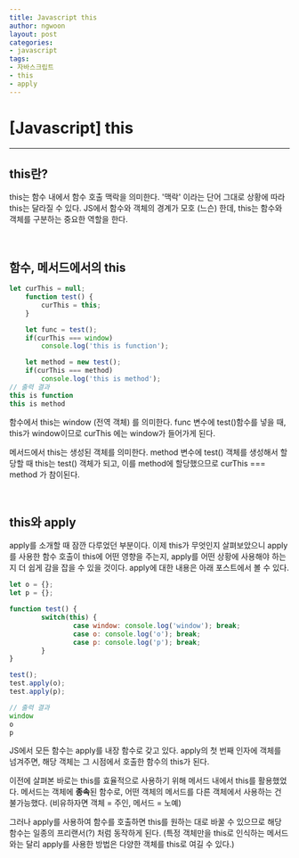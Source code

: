 ```yaml
---
title: Javascript this
author: ngwoon
layout: post
categories:
- javascript
tags:
- 자바스크립트
- this
- apply
---
```


# [Javascript] this
- - -

## this란?
this는 함수 내에서 함수 호출 맥락을 의미한다. '맥락' 이라는 단어 그대로 상황에 따라 this는 달라질 수 있다. JS에서 함수와 객체의 경계가 모호 (느슨) 한데, this는 함수와 객체를 구분하는 중요한 역할을 한다.

<br/>

## 함수, 메서드에서의 this
```jsx
let curThis = null;
    function test() {
        curThis = this;
    }

    let func = test();
    if(curThis === window)
        console.log('this is function');

    let method = new test();
    if(curThis === method)
        console.log('this is method');
// 출력 결과
this is function
this is method
```

함수에서 this는 window (전역 객체) 를 의미한다.  func 변수에 test()함수를 넣을 때, this가 window이므로 curThis 에는 window가 들어가게 된다.

메서드에서 this는 생성된 객체를 의미한다. method 변수에 test() 객체를 생성해서 할당할 때 this는 test() 객체가 되고, 이를 method에 할당했으므로 curThis === method 가 참이된다.

<br/>

## this와 apply
apply를 소개할 때 잠깐 다루었던 부분이다. 이제 this가 무엇인지 살펴보았으니 apply를 사용한 함수 호출이 this에 어떤 영향을 주는지, apply를 어떤 상황에 사용해야 하는지 더 쉽게 감을 잡을 수 있을 것이다.
apply에 대한 내용은 아래 포스트에서 볼 수 있다.
[]()

```jsx
let o = {};
let p = {};

function test() {
		switch(this) {
				case window: console.log('window'); break;
				case o: console.log('o'); break;
				case p: console.log('p'); break;
		}
}

test();
test.apply(o);
test.apply(p);

// 출력 결과
window
o
p
```

JS에서 모든 함수는 apply를 내장 함수로 갖고 있다. apply의 첫 번째 인자에 객체를 넘겨주면, 해당 객체는 그 시점에서 호출한 함수의 this가 된다.

이전에 살펴본 바로는 this를 효율적으로 사용하기 위해 메서드 내에서 this를 활용했었다. 메서드는 객체에 **종속**된 함수로, 어떤 객체의 메서드를 다른 객체에서 사용하는 건 불가능했다. 
(비유하자면 객체 = 주인, 메서드 = 노예)

그러나 apply를 사용하여 함수를 호출하면 this를 원하는 대로 바꿀 수 있으므로 해당 함수는 일종의 프리랜서(?) 처럼 동작하게 된다. 
(특정 객체만을 this로 인식하는 메서드와는 달리 apply를 사용한 방법은 다양한 객체를 this로 여길 수 있다.)